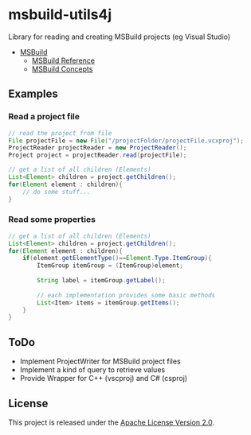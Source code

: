 msbuild-utils4j
===============

Library for reading and creating MSBuild projects (eg Visual Studio)

- [MSBuild](http://msdn.microsoft.com/en-us/library/dd393574.aspx)
    - [MSBuild Reference](http://msdn.microsoft.com/en-us/library/0k6kkbsd.aspx)
    - [MSBuild Concepts](http://msdn.microsoft.com/en-us/library/dd637714.aspx)


## Examples

### Read a project file
```Java
// read the project from file
File projectFile = new File("/projectFolder/projectFile.vcxproj");
ProjectReader projectReader = new ProjectReader();
Project project = projectReader.read(projectFile);

// get a list of all children (Elements)
List<Element> children = project.getChildren();
for(Element element : children){
    // do some stuff...
}
```

### Read some properties
```Java
// get a list of all children (Elements)
List<Element> children = project.getChildren();
for(Element element : children){
    if(element.getElementType()==Element.Type.ItemGroup){
        ItemGroup itemGroup = (ItemGroup)element;
        
        String label = itemGroup.getLabel();
        
        // each implementation provides some basic methods
        List<Item> items = itemGroup.getItems();
    }
}
```

## ToDo
- Implement ProjectWriter for MSBuild project files
- Implement a kind of query to retrieve values
- Provide Wrapper for C++ (vscproj) and C# (csproj)

## License
This project is released under the [Apache License Version 2.0](LICENSE).
